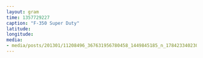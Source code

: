 ```yaml
---
layout: gram
time: 1357729227
caption: "F-350 Super Duty"
latitude: 
longitude: 
media:
- media/posts/201301/11208496_367631956780458_1449845185_n_17842334023000351.jpg
---
```

